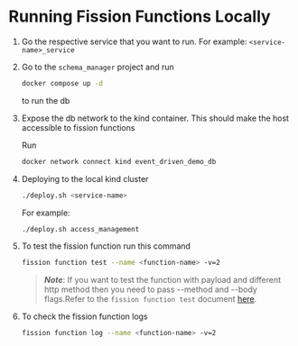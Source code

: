 # Running Fission Functions Locally

1. Go the respective service that you want to run. For example: `<service-name>_service`

2. Go to the `schema_manager` project and run  
    ```bash
    docker compose up -d 
    ```
    to run the db

3. Expose the db network to the kind container. This should make the host accessible to fission functions

    Run
    ```bash
    docker network connect kind event_driven_demo_db
    ```

2. Deploying to the local kind cluster

    ``` bash
    ./deploy.sh <service-name>
    ```

    For example:

    ```bash
    ./deploy.sh access_management
    ```

3. To test the fission function run this command

    ```bash
    fission function test --name <function-name> -v=2
    ```

    > ***Note***: If you want to test the function with payload and different http method then you need to pass --method and --body flags.Refer to the `fission function test` document [here](https://fission.io/docs/reference/fission-cli/fission_function_test/).

4. To check the fission function logs

    ```bash
    fission function log --name <function-name> -v=2
    ```
